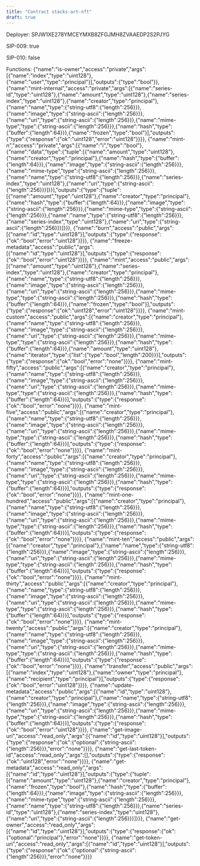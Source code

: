 ```yaml
---
title: "Contract stacks-art-nft"
draft: true
---
```

Deployer: SPJW1XE278YMCEYMXB8ZFGJMH8ZVAAEDP2S2PJYG

SIP-009: true

SIP-010: false

Functions:
{"name":"is-owner","access":"private","args":[{"name":"index","type":"uint128"},{"name":"user","type":"principal"}],"outputs":{"type":"bool"}}, {"name":"mint-internal","access":"private","args":[{"name":"series-id","type":"uint128"},{"name":"amount","type":"uint128"},{"name":"series-index","type":"uint128"},{"name":"creator","type":"principal"},{"name":"name","type":{"string-utf8":{"length":256}}},{"name":"image","type":{"string-ascii":{"length":256}}},{"name":"uri","type":{"string-ascii":{"length":256}}},{"name":"mime-type","type":{"string-ascii":{"length":256}}},{"name":"hash","type":{"buffer":{"length":64}}},{"name":"frozen","type":"bool"}],"outputs":{"type":{"response":{"ok":"uint128","error":"uint128"}}}}, {"name":"mint-n","access":"private","args":[{"name":"i","type":"bool"},{"name":"data","type":{"tuple":[{"name":"amount","type":"uint128"},{"name":"creator","type":"principal"},{"name":"hash","type":{"buffer":{"length":64}}},{"name":"image","type":{"string-ascii":{"length":256}}},{"name":"mime-type","type":{"string-ascii":{"length":256}}},{"name":"name","type":{"string-utf8":{"length":256}}},{"name":"series-index","type":"uint128"},{"name":"uri","type":{"string-ascii":{"length":256}}}]}}],"outputs":{"type":{"tuple":[{"name":"amount","type":"uint128"},{"name":"creator","type":"principal"},{"name":"hash","type":{"buffer":{"length":64}}},{"name":"image","type":{"string-ascii":{"length":256}}},{"name":"mime-type","type":{"string-ascii":{"length":256}}},{"name":"name","type":{"string-utf8":{"length":256}}},{"name":"series-index","type":"uint128"},{"name":"uri","type":{"string-ascii":{"length":256}}}]}}}, {"name":"burn","access":"public","args":[{"name":"id","type":"uint128"}],"outputs":{"type":{"response":{"ok":"bool","error":"uint128"}}}}, {"name":"freeze-metadata","access":"public","args":[{"name":"id","type":"uint128"}],"outputs":{"type":{"response":{"ok":"bool","error":"uint128"}}}}, {"name":"mint","access":"public","args":[{"name":"amount","type":"uint128"},{"name":"series-index","type":"uint128"},{"name":"creator","type":"principal"},{"name":"name","type":{"string-utf8":{"length":256}}},{"name":"image","type":{"string-ascii":{"length":256}}},{"name":"uri","type":{"string-ascii":{"length":256}}},{"name":"mime-type","type":{"string-ascii":{"length":256}}},{"name":"hash","type":{"buffer":{"length":64}}},{"name":"frozen","type":"bool"}],"outputs":{"type":{"response":{"ok":"uint128","error":"uint128"}}}}, {"name":"mint-custom","access":"public","args":[{"name":"creator","type":"principal"},{"name":"name","type":{"string-utf8":{"length":256}}},{"name":"image","type":{"string-ascii":{"length":256}}},{"name":"uri","type":{"string-ascii":{"length":256}}},{"name":"mime-type","type":{"string-ascii":{"length":256}}},{"name":"hash","type":{"buffer":{"length":64}}},{"name":"amount","type":"uint128"},{"name":"iterator","type":{"list":{"type":"bool","length":200}}}],"outputs":{"type":{"response":{"ok":"bool","error":"none"}}}}, {"name":"mint-fifty","access":"public","args":[{"name":"creator","type":"principal"},{"name":"name","type":{"string-utf8":{"length":256}}},{"name":"image","type":{"string-ascii":{"length":256}}},{"name":"uri","type":{"string-ascii":{"length":256}}},{"name":"mime-type","type":{"string-ascii":{"length":256}}},{"name":"hash","type":{"buffer":{"length":64}}}],"outputs":{"type":{"response":{"ok":"bool","error":"none"}}}}, {"name":"mint-five","access":"public","args":[{"name":"creator","type":"principal"},{"name":"name","type":{"string-utf8":{"length":256}}},{"name":"image","type":{"string-ascii":{"length":256}}},{"name":"uri","type":{"string-ascii":{"length":256}}},{"name":"mime-type","type":{"string-ascii":{"length":256}}},{"name":"hash","type":{"buffer":{"length":64}}}],"outputs":{"type":{"response":{"ok":"bool","error":"none"}}}}, {"name":"mint-forty","access":"public","args":[{"name":"creator","type":"principal"},{"name":"name","type":{"string-utf8":{"length":256}}},{"name":"image","type":{"string-ascii":{"length":256}}},{"name":"uri","type":{"string-ascii":{"length":256}}},{"name":"mime-type","type":{"string-ascii":{"length":256}}},{"name":"hash","type":{"buffer":{"length":64}}}],"outputs":{"type":{"response":{"ok":"bool","error":"none"}}}}, {"name":"mint-one-hundred","access":"public","args":[{"name":"creator","type":"principal"},{"name":"name","type":{"string-utf8":{"length":256}}},{"name":"image","type":{"string-ascii":{"length":256}}},{"name":"uri","type":{"string-ascii":{"length":256}}},{"name":"mime-type","type":{"string-ascii":{"length":256}}},{"name":"hash","type":{"buffer":{"length":64}}}],"outputs":{"type":{"response":{"ok":"bool","error":"none"}}}}, {"name":"mint-ten","access":"public","args":[{"name":"creator","type":"principal"},{"name":"name","type":{"string-utf8":{"length":256}}},{"name":"image","type":{"string-ascii":{"length":256}}},{"name":"uri","type":{"string-ascii":{"length":256}}},{"name":"mime-type","type":{"string-ascii":{"length":256}}},{"name":"hash","type":{"buffer":{"length":64}}}],"outputs":{"type":{"response":{"ok":"bool","error":"none"}}}}, {"name":"mint-thirty","access":"public","args":[{"name":"creator","type":"principal"},{"name":"name","type":{"string-utf8":{"length":256}}},{"name":"image","type":{"string-ascii":{"length":256}}},{"name":"uri","type":{"string-ascii":{"length":256}}},{"name":"mime-type","type":{"string-ascii":{"length":256}}},{"name":"hash","type":{"buffer":{"length":64}}}],"outputs":{"type":{"response":{"ok":"bool","error":"none"}}}}, {"name":"mint-twenty","access":"public","args":[{"name":"creator","type":"principal"},{"name":"name","type":{"string-utf8":{"length":256}}},{"name":"image","type":{"string-ascii":{"length":256}}},{"name":"uri","type":{"string-ascii":{"length":256}}},{"name":"mime-type","type":{"string-ascii":{"length":256}}},{"name":"hash","type":{"buffer":{"length":64}}}],"outputs":{"type":{"response":{"ok":"bool","error":"none"}}}}, {"name":"transfer","access":"public","args":[{"name":"index","type":"uint128"},{"name":"owner","type":"principal"},{"name":"recipient","type":"principal"}],"outputs":{"type":{"response":{"ok":"bool","error":"uint128"}}}}, {"name":"update-metadata","access":"public","args":[{"name":"id","type":"uint128"},{"name":"creator","type":"principal"},{"name":"name","type":{"string-utf8":{"length":256}}},{"name":"image","type":{"string-ascii":{"length":256}}},{"name":"uri","type":{"string-ascii":{"length":256}}},{"name":"mime-type","type":{"string-ascii":{"length":256}}},{"name":"hash","type":{"buffer":{"length":64}}}],"outputs":{"type":{"response":{"ok":"bool","error":"uint128"}}}}, {"name":"get-image-uri","access":"read_only","args":[{"name":"id","type":"uint128"}],"outputs":{"type":{"response":{"ok":{"optional":{"string-ascii":{"length":256}}},"error":"none"}}}}, {"name":"get-last-token-id","access":"read_only","args":[],"outputs":{"type":{"response":{"ok":"uint128","error":"none"}}}}, {"name":"get-metadata","access":"read_only","args":[{"name":"id","type":"uint128"}],"outputs":{"type":{"tuple":[{"name":"amount","type":"uint128"},{"name":"creator","type":"principal"},{"name":"frozen","type":"bool"},{"name":"hash","type":{"buffer":{"length":64}}},{"name":"image","type":{"string-ascii":{"length":256}}},{"name":"mime-type","type":{"string-ascii":{"length":256}}},{"name":"name","type":{"string-utf8":{"length":256}}},{"name":"series-id","type":"uint128"},{"name":"series-index","type":"uint128"},{"name":"uri","type":{"string-ascii":{"length":256}}}]}}}, {"name":"get-owner","access":"read_only","args":[{"name":"id","type":"uint128"}],"outputs":{"type":{"response":{"ok":{"optional":"principal"},"error":"none"}}}}, {"name":"get-token-uri","access":"read_only","args":[{"name":"id","type":"uint128"}],"outputs":{"type":{"response":{"ok":{"optional":{"string-ascii":{"length":256}}},"error":"none"}}}}
